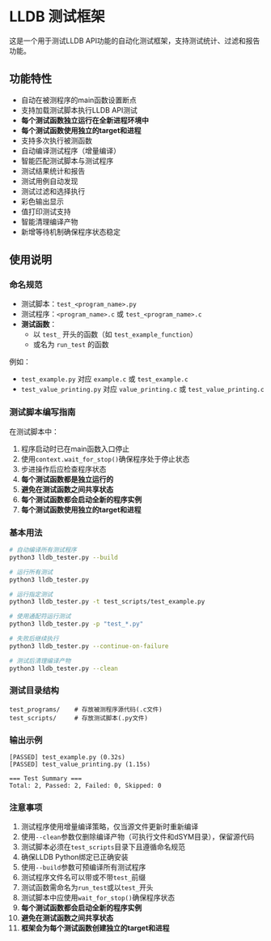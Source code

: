 # LLDB 测试框架

这是一个用于测试LLDB API功能的自动化测试框架，支持测试统计、过滤和报告功能。

## 功能特性
- 自动在被测程序的main函数设置断点
- 支持加载测试脚本执行LLDB API测试
- **每个测试函数独立运行在全新进程环境中**
- **每个测试函数使用独立的target和进程**
- 支持多次执行被测函数
- 自动编译测试程序（增量编译）
- 智能匹配测试脚本与测试程序
- 测试结果统计和报告
- 测试用例自动发现
- 测试过滤和选择执行
- 彩色输出显示
- 值打印测试支持
- 智能清理编译产物
- 新增等待机制确保程序状态稳定

## 使用说明

### 命名规范
- 测试脚本：`test_<program_name>.py`
- 测试程序：`<program_name>.c` 或 `test_<program_name>.c`
- **测试函数**：
  - 以 `test_` 开头的函数（如 `test_example_function`）
  - 或名为 `run_test` 的函数
  
例如：
- `test_example.py` 对应 `example.c` 或 `test_example.c`
- `test_value_printing.py` 对应 `value_printing.c` 或 `test_value_printing.c`

### 测试脚本编写指南
在测试脚本中：
1. 程序启动时已在main函数入口停止
2. 使用`context.wait_for_stop()`确保程序处于停止状态
3. 步进操作后应检查程序状态
4. **每个测试函数都是独立运行的**
5. **避免在测试函数之间共享状态**
6. **每个测试函数都会启动全新的程序实例**
7. **每个测试函数使用独立的target和进程**

### 基本用法
```bash
# 自动编译所有测试程序
python3 lldb_tester.py --build

# 运行所有测试
python3 lldb_tester.py

# 运行指定测试
python3 lldb_tester.py -t test_scripts/test_example.py

# 使用通配符运行测试
python3 lldb_tester.py -p "test_*.py"

# 失败后继续执行
python3 lldb_tester.py --continue-on-failure

# 测试后清理编译产物
python3 lldb_tester.py --clean
```

### 测试目录结构
```
test_programs/    # 存放被测程序源代码(.c文件)
test_scripts/     # 存放测试脚本(.py文件)
```

### 输出示例
```
[PASSED] test_example.py (0.32s)
[PASSED] test_value_printing.py (1.15s)

=== Test Summary ===
Total: 2, Passed: 2, Failed: 0, Skipped: 0
```

### 注意事项
1. 测试程序使用增量编译策略，仅当源文件更新时重新编译
2. 使用`--clean`参数仅删除编译产物（可执行文件和dSYM目录），保留源代码
3. 测试脚本必须在`test_scripts`目录下且遵循命名规范
4. 确保LLDB Python绑定已正确安装
5. 使用`--build`参数可预编译所有测试程序
6. 测试程序文件名可以带或不带`test_`前缀
7. 测试函数需命名为`run_test`或以`test_`开头
8. 测试脚本中应使用`wait_for_stop()`确保程序状态
9. **每个测试函数都会启动全新的程序实例**
10. **避免在测试函数之间共享状态**
11. **框架会为每个测试函数创建独立的target和进程**